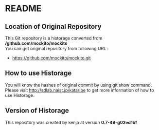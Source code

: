 # README
## Location of Original Repository
This Git repository is a historage converted from **/github.com/mockito/mockito**  
You can get original repository from following URL :

- https://github.com/mockito/mockito.git

## How to use Historage
You will know the hashes of original commit by using git show command.  
Please visit <http://sdlab.naist.jp/kataribe> to get more information of how to use Historage.

## Version of Historage
This repository was created by kenja at version **0.7-49-g02ed1bf**
